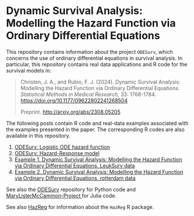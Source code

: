 # Dynamic Survival Analysis: Modelling the Hazard Function via Ordinary Differential Equations

This repository contains information about the project `ODESurv`, which concerns the use of ordinary differential equations in survival analysis. In particular, this repository contains real data applications and R code for the survival models in:

> Christen, J. A., and Rubio, F. J. (2024). Dynamic Survival Analysis: Modelling the Hazard Function via Ordinary Differential Equations. *Statistical Methods in Medical Research*, 33: 1768-1784. https://doi.org/10.1177/09622802241268504
>
> Preprint. http://arxiv.org/abs/2308.05205


The following posts contain R code and real-data examples associated with the examples presented in the paper. The corresponding R codes are also available in this repository.

1. [ODESurv: Logistic ODE hazard function](https://rpubs.com/FJRubio/logisODE)
2. [ODESurv: Hazard-Response model](https://rpubs.com/FJRubio/HazardResponse)
3. [Example 1. Dynamic Survival Analysis: Modelling the Hazard Function via Ordinary Differential Equations. LeukSurv data](https://rpubs.com/FJRubio/ODESurvLeukSurv)
4. [Example 2. Dynamic Survival Analysis: Modelling the Hazard Function via Ordinary Differential Equations. rotterdam data](https://rpubs.com/FJRubio/ODESurvRotterdam)

See also the [ODESurv](https://github.com/andreschristen/ODESurv) repository for Python code and [MaryListerMcCammon-Project
](https://github.com/MinghanYang1224/MaryListerMcCammon-Project) for Julia code.

See also [HazReg](https://github.com/FJRubio67/HazReg) for information about the `HazReg` R package.
